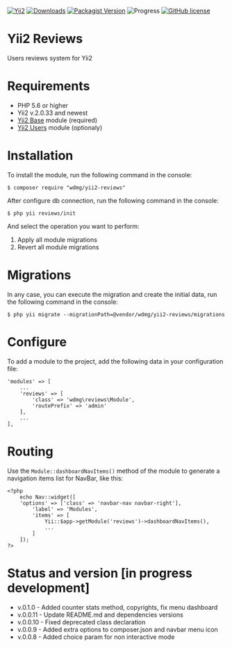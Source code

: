 [![Yii2](https://img.shields.io/badge/required-Yii2_v2.0.33-blue.svg)](https://packagist.org/packages/yiisoft/yii2)
[![Downloads](https://img.shields.io/packagist/dt/wdmg/yii2-reviews.svg)](https://packagist.org/packages/wdmg/yii2-reviews)
[![Packagist Version](https://img.shields.io/packagist/v/wdmg/yii2-reviews.svg)](https://packagist.org/packages/wdmg/yii2-reviews)
![Progress](https://img.shields.io/badge/progress-in_development-red.svg)
[![GitHub license](https://img.shields.io/github/license/wdmg/yii2-reviews.svg)](https://github.com/wdmg/yii2-reviews/blob/master/LICENSE)

# Yii2 Reviews
Users reviews system for Yii2

# Requirements 
* PHP 5.6 or higher
* Yii2 v.2.0.33 and newest
* [Yii2 Base](https://github.com/wdmg/yii2-base) module (required)
* [Yii2 Users](https://github.com/wdmg/yii2-users) module (optionaly)

# Installation
To install the module, run the following command in the console:

`$ composer require "wdmg/yii2-reviews"`

After configure db connection, run the following command in the console:

`$ php yii reviews/init`

And select the operation you want to perform:
  1) Apply all module migrations
  2) Revert all module migrations

# Migrations
In any case, you can execute the migration and create the initial data, run the following command in the console:

`$ php yii migrate --migrationPath=@vendor/wdmg/yii2-reviews/migrations`

# Configure
To add a module to the project, add the following data in your configuration file:

    'modules' => [
        ...
        'reviews' => [
            'class' => 'wdmg\reviews\Module',
            'routePrefix' => 'admin'
        ],
        ...
    ],

# Routing
Use the `Module::dashboardNavItems()` method of the module to generate a navigation items list for NavBar, like this:

    <?php
        echo Nav::widget([
        'options' => ['class' => 'navbar-nav navbar-right'],
            'label' => 'Modules',
            'items' => [
                Yii::$app->getModule('reviews')->dashboardNavItems(),
                ...
            ]
        ]);
    ?>

# Status and version [in progress development]
* v.0.1.0 - Added counter stats method, copyrights, fix menu dashboard
* v.0.0.11 - Update README.md and dependencies versions
* v.0.0.10 - Fixed deprecated class declaration
* v.0.0.9 - Added extra options to composer.json and navbar menu icon
* v.0.0.8 - Added choice param for non interactive mode